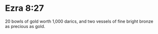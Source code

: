 # Ezra 8:27

20 bowls of gold worth 1,000 darics, and two vessels of fine bright bronze as precious as gold.
